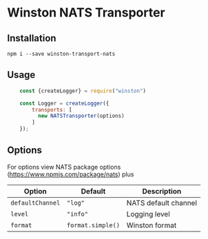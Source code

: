 # Winston NATS Transporter

## Installation
    npm i --save winston-transport-nats
    
## Usage
```javascript
    const {createLogger} = require("winston")

    const Logger = createLogger({
        transports: [
          new NATSTransporter(options)
        ]
    });
```
    
## Options
For options view NATS package options (https://www.npmjs.com/package/nats) plus

| Option                 | Default                   | Description
|--------                |---------                  |------------
| `defaultChannel`       | `"log"`                   | NATS default channel 
| `level`                | `"info"`                  | Logging level
| `format`               | `format.simple()`         | Winston format